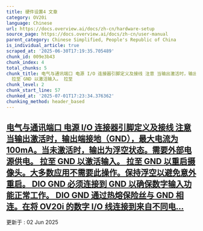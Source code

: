 ```yaml
---
title: 硬件设置4 文章
category: OV20i
language: Chinese
url: https://docs.overview.ai/docs/zh-cn/hardware-setup
source_page: https://docs.overview.ai/docs/zh-cn/user-manual
parent_category: Chinese Simplified, People's Republic of China
is_individual_article: true
scraped_at: '2025-06-30T17:19:35.705489'
chunk_id: 009e3b43
chunk_index: 4
total_chunks: 5
chunk_title: 电气与通讯端口 电源 I/O 连接器引脚定义及接线 注意 当输出激活时，输出端接地（GND），最大电流为 100mA。当未激活时，输出为浮空状态。需要外部电源供电。
  拉至 GND 以激活输入。 拉至
chunk_level: 2
chunk_start_line: 57
chunked_at: '2025-07-01T17:23:34.376362'
chunking_method: header_based
---
```


## [电气与通讯端口 电源 I/O 连接器引脚定义及接线 注意 当输出激活时，输出端接地（GND），最大电流为 100mA。当未激活时，输出为浮空状态。需要外部电源供电。 拉至 GND 以激活输入。 拉至 GND 以重启摄像头。大多数应用不需要此操作。保持浮空以避免意外重启。 DIO GND 必须连接到 GND 以确保数字输入功能正常工作。 DIO GND 通过热熔保险丝与 GND 相连。在将 OV20i 的数字 I/O 线连接到来自不同电...](/docs/zh-cn/electrical-and-communication)

更新于 : 02 Jun 2025
